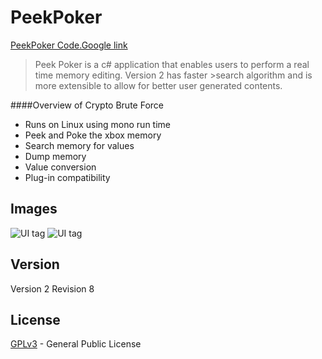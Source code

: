PeekPoker
=========
[PeekPoker Code.Google link]

>Peek Poker is a c# application that enables users to perform a real time memory editing. Version 2 has faster >search algorithm and is more extensible to allow for better user generated contents.

####Overview of Crypto Brute Force
- Runs on Linux using mono run time
- Peek and Poke the xbox memory
- Search memory for values
- Dump memory
- Value conversion
- Plug-in compatibility
 
Images
----
![UI tag](http://i46.tinypic.com/117tmw9.png)
![UI tag](http://i45.tinypic.com/afbjwz.png)

Version
----
Version 2 Revision 8


License
----
[GPLv3] - General Public License

[PeekPoker Code.Google link]:https://code.google.com/p/peek-poker/
[GPLv3]:http://www.gnu.org/licenses/gpl-3.0-standalone.html